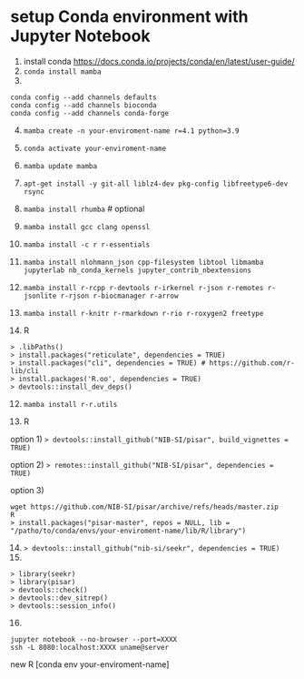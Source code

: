 # setup Conda environment with Jupyter Notebook

1. install conda <https://docs.conda.io/projects/conda/en/latest/user-guide/>
2. ```conda install mamba```
3. 
```
conda config --add channels defaults
conda config --add channels bioconda
conda config --add channels conda-forge
```
4. ```mamba create -n your-enviroment-name r=4.1 python=3.9```
5. ```conda activate your-enviroment-name```
6. ```mamba update mamba```
7. ```apt-get install -y git-all liblz4-dev pkg-config libfreetype6-dev rsync```
8. ```mamba install rhumba``` # optional
9. ```mamba install gcc clang openssl```
10. ```mamba install -c r r-essentials```
11. ```mamba install nlohmann_json cpp-filesystem libtool libmamba jupyterlab nb_conda_kernels jupyter_contrib_nbextensions```
12. ```mamba install r-rcpp r-devtools r-irkernel r-json r-remotes r-jsonlite r-rjson r-biocmanager r-arrow ```
13. ```mamba install r-knitr r-rmarkdown r-rio r-roxygen2 freetype```

11. R
```
> .libPaths()
> install.packages("reticulate", dependencies = TRUE)
> install.packages("cli", dependencies = TRUE) # https://github.com/r-lib/cli
> install.packages('R.oo', dependencies = TRUE)
> devtools::install_dev_deps()
```
12. ```mamba install r-r.utils```

13. R

option 1) ```> devtools::install_github("NIB-SI/pisar", build_vignettes = TRUE)```

option 2) ```> remotes::install_github("NIB-SI/pisar", dependencies = TRUE)```

option 3) 
```
wget https://github.com/NIB-SI/pisar/archive/refs/heads/master.zip
R
> install.packages("pisar-master", repos = NULL, lib = "/patho/to/conda/envs/your-enviroment-name/lib/R/library")
```
14. ```> devtools::install_github("nib-si/seekr", dependencies = TRUE)```
15. 
```
> library(seekr)
> library(pisar)
> devtools::check()
> devtools::dev_sitrep()
> devtools::session_info()
```
16.
```
jupyter notebook --no-browser --port=XXXX
ssh -L 8080:localhost:XXXX uname@server
```
new R [conda env your-enviroment-name]

